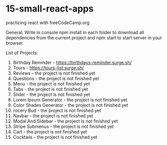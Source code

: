 # 15-small-react-apps
practicing react with freeCodeCamp.org


General:
Write in console npm install in each folder to download all dependencies from the current project and npm start to start server in your browser.

List of Projects:

1. Birthday Reminder - https://birthdays-reminder.surge.sh/
2. Tours - https://tours-list.surge.sh/
3. Reviews - the project is not finished yet
4. Questions - the project is not finished yet
5. Menu - the project is not finished yet
6. Tabs - the project is not finished yet
7. Slider - the project is not finished yet
8. Lorem Ipsum Generator - the project is not finished yet
9. Color Shades Generator - the project is not finished yet
10. rocery Bud - the project is not finished yet
11. Navbar - the project is not finished yet
12. Modal And Sidebar - the project is not finished yet
13. Stripe Submenus - the project is not finished yet
14. Cart - the project is not finished yet
15. Cocktails - the project is not finished yet
